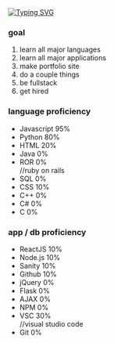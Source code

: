 

<!DOCTYPE html>
 <html>
  <div id="cool effect">
   <body><a href="https://git.io/typing-svg"><img src="https://readme-typing-svg.demolab.com?font=Izayoi+Monospaced&size=25&duration=3650&pause=1000&color=F71AE3&center=falsee&width=435&height=35&lines=Wasssssssssssssssssssuppp!!" alt="Typing SVG" /></a>    </body>
  </div>
  <div id="Want to be / do"> 
   <body>
    <h3>goal</h3>
    <ol>
     <li>learn all major languages</li>
     <li>learn all major applications</li>
     <li>make portfolio site</li>
     <li>do a couple things</li>
     <li>be fullstack</li>
     <li>get hired</li>
    </ol>
   </body>
  </div>
  <div id="language proficiency"
   <body>
    <h3>language proficiency</h3>
    <ul>
     <li>Javascript 95%</li>
     <li>Python 80%</li>
     <li>HTML 20%</li>
     <li>Java 0%</li>
     <li>ROR 0%</li> //ruby on rails
     <li>SQL 0%</li>
     <li>CSS 10%</li>
     <li>C++ 0%</li>
     <li>C# 0%</li>
     <li>C 0%</li>
    </ul>
   </body> 
  </div>
  <div id="app proficiency">
   <body>
    <h3>app / db proficiency</h3>
    <ul>
     <li>ReactJS 10%</li>
     <li>Node.js 10%</li>
     <li>Sanity 10%</li>
     <li>Github 10%</li>
     <li>jQuery 0%</li>
     <li>Flask 0%</li>
     <li>AJAX 0%</li>
     <li>NPM 0%</li>
     <li>VSC 30%</li> //visual studio code
     <li>Git 0%</li>
    </ul>
   </body>
  </div>
 </html>
